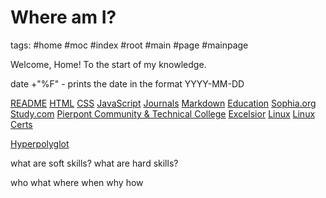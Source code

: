 # Where am I?

tags: #home #moc #index #root #main #page #mainpage

Welcome, Home!
To the start of my knowledge.

date +"%F" - prints the date in the format YYYY-MM-DD

[README](./README.md)
[HTML](./html.md)
[CSS](./css.md)
[JavaScript](./javascript.md)
[Journals](journals/journals.md)
[Markdown](./markdown.md)
[Education](./education/education.md)
  [Sophia.org](./education/sophiaorg.md)
  [Study.com](./education/studycom.md)
  [Pierpont Community & Technical College](./education/pierpontCnTC.md)
  [Excelsior](./education/excelsior.md)
[Linux](./linux/linux-home.md)
  [Linux Certs](./linux/linux-certs.md)

[Hyperpolyglot](https://hyperpolyglot.org)

what are soft skills?
what are hard skills?

who what where when why how
